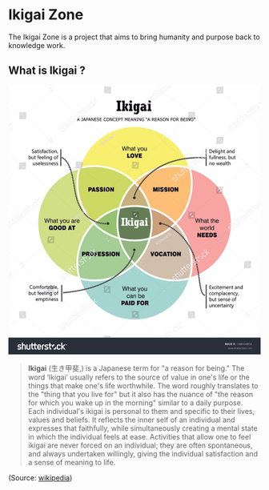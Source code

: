 # Ikigai Zone

The Ikigai Zone is a project that aims to bring humanity and purpose back to knowledge work.

## What is Ikigai ?

![temporary](assets/images/ikigai.jpg)

> **Ikigai** (生き甲斐,) is a Japanese term for "a reason for being." The word ‘Ikigai’ usually refers to the source of value in one's life or the things that make one's life worthwhile. The word roughly translates to the "thing that you live for" but it also has the nuance of "the reason for which you wake up in the morning" similar to a daily purpose. Each individual's ikigai is personal to them and specific to their lives, values and beliefs. It reflects the inner self of an individual and expresses that faithfully, while simultaneously creating a mental state in which the individual feels at ease. Activities that allow one to feel ikigai are never forced on an individual; they are often spontaneous, and always undertaken willingly, giving the individual satisfaction and a sense of meaning to life.

(Source: [wikipedia](https://en.wikipedia.org/wiki/Ikigai))
